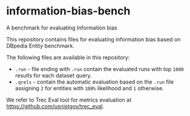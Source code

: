 # information-bias-bench
A benchmark for evaluating Information bias

This repository contains files for evaluating information bias based on DBpedia Entity benchmark.

The following files are available in this repository:

- `.run` - file ending with `.run` contain the evaluated runs with top `1000` results for each dataset query.
- `.qrels` - contain the automatic evaluation based on the `.run` file assigning `2` for entities with `100%` likelihood and `1` otherwise.


We refer to Trec Eval tool for metrics evaluation at https://github.com/usnistgov/trec_eval.
